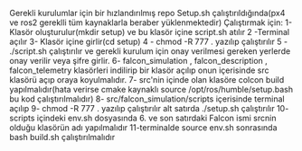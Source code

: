 Gerekli kurulumlar için bir hızlandırılmış repo
Setup.sh çalıştırıldığında(px4 ve ros2 gereklli tüm kaynaklarla beraber yüklenmektedir)
Çalıştırmak için: 
1- Klasör oluşturulur(mkdir setup) ve bu klasör içine script.sh atılır 
2 -Terminal açılır
3- Klasör içine girlir(cd setup)
4 - chmod -R 777 . yazılıp çalıştırılır
5 - ./script.sh çalıştırılır ve gerekli kurulum için onay verilmesi gereken yerlerde onay verilir veya şifre girlir.
6- falcon_simulation , falcon_description , falcon_telemetry klasörleri indilirip bir klasör açılıp onun içerisinde src klasörü açıp oraya koyulmalıdır.
7- src'nin içinde olan klasöre colcon build yapılmalıdır(hata verirse cmake kaynaklı source /opt/ros/humble/setup.bash bu kod çalıştırılmalıdır)
8- src/falcon_simulation/scripts içerisinde terminal açılıp
9- chmod -R 777 . yazılıp çalıştırılır alt satırda ./setup.sh çalıştırılır
10- scripts içindeki env.sh dosyasında 6. ve son satırdaki Falcon ismi srcnin olduğu klasörün adı yapılmalıdır 
11-terminalde source env.sh sonrasında bash build.sh çalıştırılmalıdır


